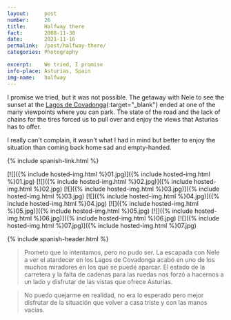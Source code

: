 ```yaml
---
layout:		post
number:		26
title:  	Halfway there
fact:   	2008-11-30
date:   	2021-11-16
permalink:	/post/halfway-there/
categories: Photography

excerpt: 	We tried, I promise
info-place: Asturias, Spain
img-name:	halfway
---
```



I promise we tried, but it was not possible. The getaway with Nele to see the sunset at the [Lagos de Covadonga](https://en.wikipedia.org/wiki/Lakes_of_Covadonga){:target="_blank"} ended at one of the many viewpoints where you can park. The state of the road and the lack of chains for the tires forced us to pull over and enjoy the views that Asturias has to offer.

I really can't complain, it wasn't what I had in mind but better to enjoy the situation than coming back home sad and empty-handed.

{% include spanish-link.html %}

<div class="gallery-{{ page.layout }}" markdown="1">

[![]({% include hosted-img.html %}01.jpg)]({% include hosted-img.html %}01.jpg)
[![]({% include hosted-img.html %}02.jpg)]({% include hosted-img.html %}02.jpg)
[![]({% include hosted-img.html %}03.jpg)]({% include hosted-img.html %}03.jpg)
[![]({% include hosted-img.html %}04.jpg)]({% include hosted-img.html %}04.jpg)
[![]({% include hosted-img.html %}05.jpg)]({% include hosted-img.html %}05.jpg)
[![]({% include hosted-img.html %}06.jpg)]({% include hosted-img.html %}06.jpg)
[![]({% include hosted-img.html %}07.jpg)]({% include hosted-img.html %}07.jpg)

</div>

{% include spanish-header.html %}

> Prometo que lo intentamos, pero no pudo ser. La escapada con Nele a ver el atardecer en los Lagos de Covadonga acabó en uno de los muchos miradores en los que se puede aparcar. El estado de la carretera y la falta de cadenas para las ruedas nos forzó a hacernos a un lado y disfrutar de las vistas que ofrece Asturias.

> No puedo quejarme en realidad, no era lo esperado pero mejor disfrutar de la situación que volver a casa triste y con las manos vacías.
